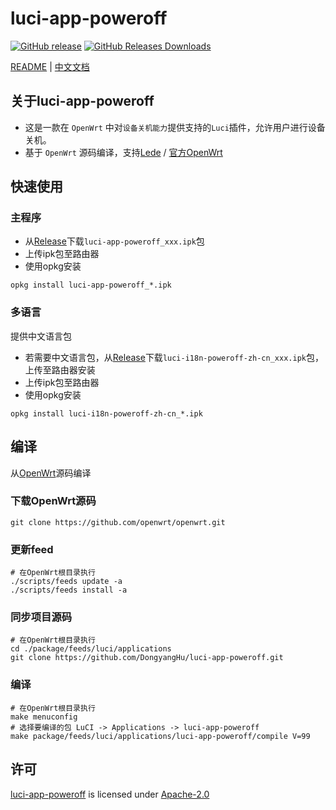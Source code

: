 # luci-app-poweroff
[![GitHub release](https://img.shields.io/github/v/tag/DongyangHu/luci-app-poweroff.svg?label=release)](https://github.com/DongyangHu/luci-app-poweroff/releases)
[![GitHub Releases Downloads](https://img.shields.io/github/downloads/DongyangHu/luci-app-poweroff/total.svg?logo=github)](https://somsubhra.github.io/github-release-stats/?username=DongyangHu&repository=luci-app-poweroff)

[README](README.md) | [中文文档](README_zh.md)

## 关于luci-app-poweroff
- 这是一款在 `OpenWrt` 中对`设备关机能力`提供支持的`Luci`插件，允许用户进行设备关机。
- 基于 `OpenWrt` 源码编译，支持[Lede](https://github.com/coolsnowwolf/lede) / [官方OpenWrt](https://github.com/openwrt/openwrt)

## 快速使用
### 主程序
- 从[Release](https://github.com/DongyangHu/luci-app-poweroff/releases)下载`luci-app-poweroff_xxx.ipk`包
- 上传ipk包至路由器
- 使用opkg安装
```
opkg install luci-app-poweroff_*.ipk
```

### 多语言
提供中文语言包
- 若需要中文语言包，从[Release](https://github.com/DongyangHu/luci-app-poweroff/releases)下载`luci-i18n-poweroff-zh-cn_xxx.ipk`包，上传至路由器安装
- 上传ipk包至路由器
- 使用opkg安装
```
opkg install luci-i18n-poweroff-zh-cn_*.ipk
```

## 编译
从[OpenWrt](https://github.com/openwrt/openwrt)源码编译
### 下载OpenWrt源码
```
git clone https://github.com/openwrt/openwrt.git
```
### 更新feed
```
# 在OpenWrt根目录执行
./scripts/feeds update -a
./scripts/feeds install -a
```

### 同步项目源码
```
# 在OpenWrt根目录执行
cd ./package/feeds/luci/applications
git clone https://github.com/DongyangHu/luci-app-poweroff.git
```


### 编译
```
# 在OpenWrt根目录执行
make menuconfig
# 选择要编译的包 LuCI -> Applications -> luci-app-poweroff
make package/feeds/luci/applications/luci-app-poweroff/compile V=99
```

## 许可
[luci-app-poweroff](https://github.com/DongyangHu/luci-app-poweroff) is licensed under [Apache-2.0](#LISENCE)





